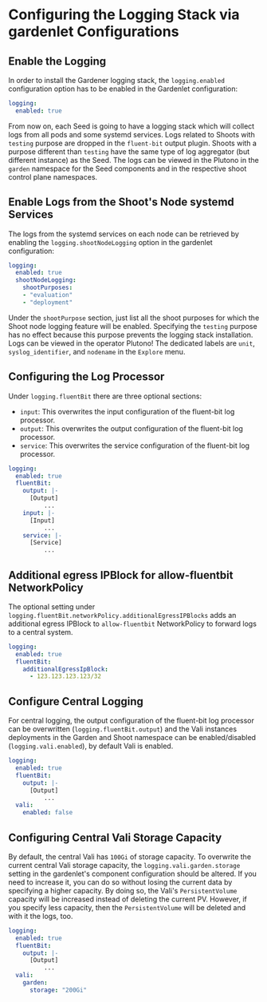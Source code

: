 # Configuring the Logging Stack via gardenlet Configurations

## Enable the Logging

In order to install the Gardener logging stack, the `logging.enabled` configuration option has to be enabled in the Gardenlet configuration:
```yaml
logging:
  enabled: true
```

From now on, each Seed is going to have a logging stack which will collect logs from all pods and some systemd services. Logs related to Shoots with `testing` purpose are dropped in the `fluent-bit` output plugin. Shoots with a purpose different than `testing` have the same type of log aggregator (but different instance) as the Seed. The logs can be viewed in the Plutono in the `garden` namespace for the Seed components and in the respective shoot control plane namespaces.

## Enable Logs from the Shoot's Node systemd Services

The logs from the systemd services on each node can be retrieved by enabling the `logging.shootNodeLogging` option in the gardenlet configuration:
```yaml
logging:
  enabled: true
  shootNodeLogging:
    shootPurposes:
    - "evaluation"
    - "deployment"
```

Under the `shootPurpose` section, just list all the shoot purposes for which the Shoot node logging feature will be enabled. Specifying the `testing` purpose has no effect because this purpose prevents the logging stack installation.
Logs can be  viewed in the operator Plutono!
The dedicated labels are `unit`, `syslog_identifier`, and `nodename` in the `Explore` menu.

## Configuring the Log Processor

Under `logging.fluentBit` there are three optional sections:
- `input`: This overwrites the input configuration of the fluent-bit log processor.
 - `output`: This overwrites the output configuration of the fluent-bit log processor.
 - `service`: This overwrites the service configuration of the fluent-bit log processor.

```yaml
logging:
  enabled: true
  fluentBit:
    output: |-
      [Output]
          ...
    input: |-
      [Input]
          ...
    service: |-
      [Service]
          ...
```

## Additional egress IPBlock for allow-fluentbit NetworkPolicy

The optional setting under `logging.fluentBit.networkPolicy.additionalEgressIPBlocks` adds an additional egress IPBlock to `allow-fluentbit` NetworkPolicy to forward logs to a central system.

```yaml
logging:
  enabled: true
  fluentBit:
    additionalEgressIpBlock:
      - 123.123.123.123/32
```

## Configure Central Logging

For central logging, the output configuration of the fluent-bit log processor can be overwritten (`logging.fluentBit.output`) and the Vali instances deployments in the Garden and Shoot namespace can be enabled/disabled (`logging.vali.enabled`), by default Vali is enabled.

```yaml
logging:
  enabled: true
  fluentBit:
    output: |-
      [Output]
          ...
  vali:
    enabled: false
```

## Configuring Central Vali Storage Capacity

By default, the central Vali has `100Gi` of storage capacity.
To overwrite the current central Vali storage capacity, the `logging.vali.garden.storage` setting in the gardenlet's component configuration should be altered.
If you need to increase it, you can do so without losing the current data by specifying a higher capacity. By doing so, the Vali's `PersistentVolume` capacity will be increased instead of deleting the current PV.
However, if you specify less capacity, then the `PersistentVolume` will be deleted and with it the logs, too.

```yaml
logging:
  enabled: true
  fluentBit:
    output: |-
      [Output]
          ...
  vali:
    garden:
      storage: "200Gi"
```

